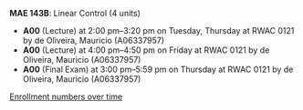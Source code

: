 **MAE 143B**: Linear Control (4 units)

- **A00** (Lecture) at 2:00 pm–3:20 pm on Tuesday, Thursday at RWAC 0121 by de Oliveira, Mauricio (A06337957)
- **A00** (Lecture) at 4:00 pm–4:50 pm on Friday at RWAC 0121 by de Oliveira, Mauricio (A06337957)
- **A00** (Final Exam) at 3:00 pm–5:59 pm on Thursday at RWAC 0121 by de Oliveira, Mauricio (A06337957)

[Enrollment numbers over time](./MAE143B.tsv)
